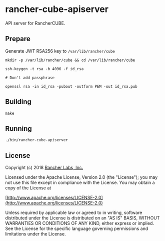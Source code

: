 rancher-cube-apiserver
========

API server for RancherCUBE.

## Prepare

Generate JWT RSA256 key to `/var/lib/rancher/cube`

```
mkdir -p /var/lib/rancher/cube && cd /var/lib/rancher/cube

ssh-keygen -t rsa -b 4096 -f id_rsa

# Don't add passphrase

openssl rsa -in id_rsa -pubout -outform PEM -out id_rsa.pub
```

## Building

`make`

## Running

`./bin/rancher-cube-apiserver`

## License
Copyright (c) 2018 [Rancher Labs, Inc.](http://rancher.com)

Licensed under the Apache License, Version 2.0 (the "License");
you may not use this file except in compliance with the License.
You may obtain a copy of the License at

[http://www.apache.org/licenses/LICENSE-2.0](http://www.apache.org/licenses/LICENSE-2.0)

Unless required by applicable law or agreed to in writing, software
distributed under the License is distributed on an "AS IS" BASIS,
WITHOUT WARRANTIES OR CONDITIONS OF ANY KIND, either express or implied.
See the License for the specific language governing permissions and
limitations under the License.
